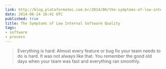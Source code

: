 ```yaml
---
link: http://blog.plataformatec.com.br/2014/06/the-symptoms-of-low-internal-software-quality/
date: 2014-06-24 16:41 UTC
published: true
title: The Symptoms of Low Internal Software Quality
tags:
- software
- process
---
```


<blockquote>Everything is hard: Almost every feature or bug fix your team needs to do is hard. It was not always like that. You remember the good old days when your team was fast and everything ran smoothly.</blockquote>
